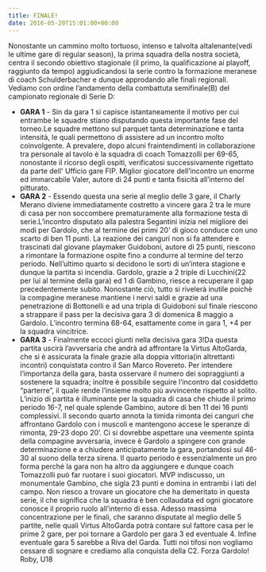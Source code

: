 ```yaml
---
title: FINALE!
date: 2016-05-20T15:01:00+00:00
---
```

Nonostante un cammino molto tortuoso, intenso e talvolta altalenante(vedi le ultime gare di regular season), la prima squadra della nostra società, centra il secondo obiettivo stagionale (il primo, la qualificazione ai playoff, raggiunto da tempo) aggiudicandosi la serie contro la formazione meranese di coach Schulderbacher e dunque approdando alle finali regionali. Vediamo con ordine l’andamento della combattuta semifinale(B) del campionato regionale di Serie D:
* **GARA 1** - Sin da gara 1 si capisce istantaneamente il motivo per cui entrambe le squadre stiano disputando questa importante fase del torneo.Le squadre mettono sul parquet tanta determinazione e tanta intensità, le quali permettono di assistere ad un incontro molto coinvolgente. A prevalere, dopo alcuni fraintendimenti in collaborazione tra personale al tavolo è la squadra di coach Tomazzolli per 69-65, nonostante il ricorso degli ospiti, verificatosi successivamente rigettato da parte dell' Ufficio gare FIP. Miglior giocatore dell’incontro un enorme ed immarcabile Valer, autore di 24 punti e tanta fisicità all’interno del pitturato.
* **GARA 2** - Essendo questa una serie al meglio delle 3 gare, il Charly Merano diviene immediatamente costretto a vincere gara 2 tra le mure di casa per non soccombere prematuramente alla formazione testa di serie.L’incontro disputato alla palestra Segantini inizia nel migliore dei modi per Gardolo, che al termine dei primi 20’ di gioco conduce con uno scarto di ben 11 punti. La reazione dei canguri non si fa attendere e trascinati dal giovane playmaker Guidoboni, autore di 25 punti, riescono a rimontare la formazione ospite fino a condurre al termine del terzo periodo. Nell’ultimo quarto si decidono le sorti di un’intera stagione e dunque la partita si incendia. Gardolo, grazie a 2 triple di Lucchini(22 per lui al termine della gara) ed 1 di Gambino, riesce a recuperare il gap precedentemente subito. Nonostante ciò, tutto si rivelerà inutile poichè la compagine meranese mantiene i nervi saldi e grazie ad una penetrazione di Bottonelli e ad una tripla di Guidoboni sul finale riescono a strappare il pass per la decisiva gara 3 di domenica 8 maggio a Gardolo. L’incontro termina 68-64, esattamente come in gara 1, +4 per la squadra vincitrice.
* **GARA 3** - Finalmente eccoci giunti nella decisiva gara 3!Da questa partita uscirà l’avversaria che andrà ad affrontare la Virtus AltoGarda, che si è assicurata la finale grazie alla doppia vittoria(in altrettanti incontri) conquistata contro il San Marco Rovereto. Per intendere l’importanza della gara, basta osservare il numero dei sopraggiunti a sostenere la squadra; inoltre è possibile seguire l’incontro dal cosiddetto “parterre”, il quale rende l’insieme molto più avvincente rispetto al solito. L’inizio di partita è illuminante per la squadra di casa che chiude il primo periodo 16-7, nel quale splende Gambino, autore di ben 11 dei 16 punti complessivi. Il secondo quarto annota la timida rimonta dei canguri che affrontano Gardolo con i muscoli e mantengono accese le speranze di rimonta, 29-23 dopo 20’. Ci si dovrebbe aspettare una veemente spinta della compagine avversaria, invece è Gardolo a spingere con grande determinazione e a chiudere anticipatamente la gara, portandosi sul 46-30 al suono della terza sirena. Il quarto periodo è essenzialmente un pro forma perché la gara non ha altro da aggiungere e dunque coach Tomazzolli può far ruotare i suoi giocatori. MVP indiscusso, un monumentale Gambino, che sigla 23 punti e domina in entrambi i lati del campo. Non riesco a trovare un giocatore che ha demeritato in questa serie, il che significa che la squadra è ben collaudata ed ogni giocatore conosce il proprio ruolo all’interno di essa. Adesso massima concentrazione per le finali, che saranno disputate al meglio delle 5 partite, nelle quali Virtus AltoGarda potrà contare sul fattore casa per le prime 2 gare, per poi tornare a Gardolo per gara 3 ed eventuale 4. Infine eventuale gara 5 sarebbe a Riva del Garda. Tutti noi tifosi non vogliamo cessare di sognare e crediamo alla conquista della C2. Forza Gardolo! Roby, U18